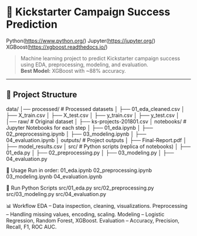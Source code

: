 # 🚀 Kickstarter Campaign Success Prediction

Python(https://www.python.org/)
Jupyter(https://jupyter.org/)
XGBoost(https://xgboost.readthedocs.io/)

> Machine learning project to predict Kickstarter campaign success using EDA, preprocessing, modeling, and evaluation.  
> **Best Model:** XGBoost with ~88% accuracy.

---

## 📂 Project Structure
data/
│── processed/ # Processed datasets
│ ├── 01_eda_cleaned.csv
│ ├── X_train.csv
│ ├── X_test.csv
│ ├── y_train.csv
│ ├── y_test.csv
│
│── raw/ # Original dataset
│ ├── ks-projects-201801.csv
│
notebooks/ # Jupyter Notebooks for each step
│ ├── 01_eda.ipynb
│ ├── 02_preprocessing.ipynb
│ ├── 03_modeling.ipynb
│ ├── 04_evaluation.ipynb
│
outputs/ # Project outputs
│ ├── Final-Report.pdf
│ ├── model_results.csv
│
src/ # Python scripts (replica of notebooks)
│ ├── 01_eda.py
│ ├── 02_preprocessing.py
│ ├── 03_modeling.py
│ ├── 04_evaluation.py

🚀 Usage
Run in order:
01_eda.ipynb
02_preprocessing.ipynb
03_modeling.ipynb
04_evaluation.ipynb

🐍 Run Python Scripts
src/01_eda.py
src/02_preprocessing.py
src/03_modeling.py
src/04_evaluation.py

📊 Workflow
EDA – Data inspection, cleaning, visualizations.
Preprocessing – Handling missing values, encoding, scaling.
Modeling – Logistic Regression, Random Forest, XGBoost.
Evaluation – Accuracy, Precision, Recall, F1, ROC AUC.

